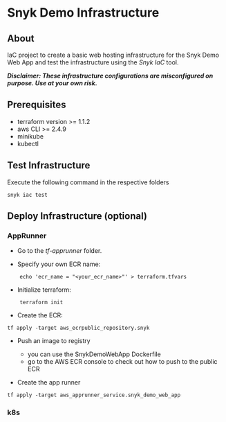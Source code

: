 # Snyk Demo Infrastructure

## About

IaC project to create a basic web hosting infrastructure for the Snyk Demo Web App and test the infrastructure using the *Snyk IaC* tool.

***Disclaimer: These infrastructure configurations are misconfigured on purpose. Use at your own risk.***

## Prerequisites

* terraform version >= 1.1.2
* aws CLI >= 2.4.9
* minikube 
* kubectl

## Test Infrastructure

Execute the following command in the respective folders

    snyk iac test

## Deploy Infrastructure (optional)

### AppRunner

- Go to the *tf-apprunner* folder.

- Specify your own ECR name:

```
    echo 'ecr_name = "<your_ecr_name>"' > terraform.tfvars
```

- Initialize terraform:

```
    terraform init
```

- Create the ECR:

```
tf apply -target aws_ecrpublic_repository.snyk
```
- Push an image to registry 
    - you can use the SnykDemoWebApp Dockerfile
    - go to the AWS ECR console to check out how to push to the public ECR

- Create the app runner

```
tf apply -target aws_apprunner_service.snyk_demo_web_app
```

### k8s